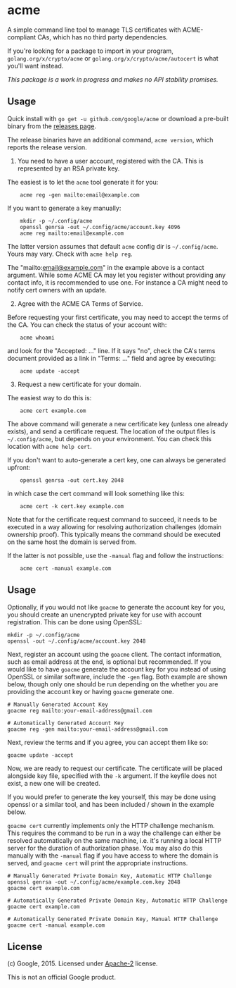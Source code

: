 # acme

A simple command line tool to manage TLS certificates with ACME-compliant CAs,
which has no third party dependencies.

If you're looking for a package to import in your program, `golang.org/x/crypto/acme`
or `golang.org/x/crypto/acme/autocert` is what you'll want instead.

*This package is a work in progress and makes no API stability promises.*

## Usage

Quick install with `go get -u github.com/google/acme`
or download a pre-built binary from the
[releases page](https://github.com/google/acme/releases).

The release binaries have an additional command, `acme version`,
which reports the release version.

1. You need to have a user account, registered with the CA. This is represented
  by an RSA private key.

  The easiest is to let the `acme` tool generate it for you:

        acme reg -gen mailto:email@example.com

  If you want to generate a key manually:

        mkdir -p ~/.config/acme
        openssl genrsa -out ~/.config/acme/account.key 4096
        acme reg mailto:email@example.com

  The latter version assumes that default `acme` config dir is `~/.config/acme`.
  Yours may vary. Check with `acme help reg`.

  The "mailto:email@example.com" in the example above is a contact argument.
  While some ACME CA may let you register without providing any contact info,
  it is recommended to use one. For instance a CA might need to notify
  cert owners with an update.

2. Agree with the ACME CA Terms of Service.

  Before requesting your first certificate, you may need to accept
  the terms of the CA. You can check the status of your account with:

        acme whoami

  and look for the "Accepted: ..." line. If it says "no", check the CA's terms document
  provided as a link in "Terms: ..." field and agree by executing:

        acme update -accept

3. Request a new certificate for your domain.

  The easiest way to do this is:

        acme cert example.com

  The above command will generate a new certificate key (unless one already exists),
  and send a certificate request. The location of the output files is `~/.config/acme`,
  but depends on your environment. You can check this location with `acme help cert`.

  If you don't want to auto-generate a cert key, one can always be generated upfront:

        openssl genrsa -out cert.key 2048

  in which case the cert command will look something like this:

        acme cert -k cert.key example.com

  Note that for the certificate request command to succeed, it needs to be executed in a way
  allowing for resolving authorization challenges (domain ownership proof). This typically
  means the command should be executed on the same host the domain is served from.

  If the latter is not possible, use the `-manual` flag and follow the instructions:

        acme cert -manual example.com


## Usage

Optionally, if you would not like `goacme` to generate the account key for you, you should create an unencrypted private key for use with account registration. This can be done using OpenSSL:

    mkdir -p ~/.config/acme
    openssl -out ~/.config/acme/account.key 2048

Next, register an account using the `goacme` client. The contact information,
such as email address at the end, is optional but recommended. If you would like
to have `goacme` generate the account key for you instead of using OpenSSL or
similar software, include the `-gen` flag. Both example are shown below, though
only one should be run depending on the whether you are providing the account
key or having `goacme` generate one.

    # Manually Generated Account Key
    goacme reg mailto:your-email-address@gmail.com

    # Automatically Generated Account Key
    goacme reg -gen mailto:your-email-address@gmail.com

Next, review the terms and if you agree, you can accept them like so:

    goacme update -accept

Now, we are ready to request our certificate. The certificate will be placed
alongside key file, specified with the `-k` argument. If the keyfile does not
exist, a new one will be created.

If you would prefer to generate the key yourself, this may be done using openssl
or a similar tool, and has been  included / shown in the example below.

`goacme cert` currently implements only the HTTP challenge mechanism. This
requires the command to be run in a way the challenge can either be resolved
automatically on the same machine, i.e. it's running a local HTTP server for the
duration of authorization phase. You may also do this manually with the `-manual`
flag if you have access to where the domain is served, and `goacme cert` will
print the appropriate instructions.

    # Manually Generated Private Domain Key, Automatic HTTP Challenge
    openssl genrsa -out ~/.config/acme/example.com.key 2048
    goacme cert example.com

    # Automatically Generated Private Domain Key, Automatic HTTP Challenge
    goacme cert example.com

    # Automatically Generated Private Domain Key, Manual HTTP Challenge
    goacme cert -manual example.com

## License

(c) Google, 2015. Licensed under [Apache-2](LICENSE) license.

This is not an official Google product.
